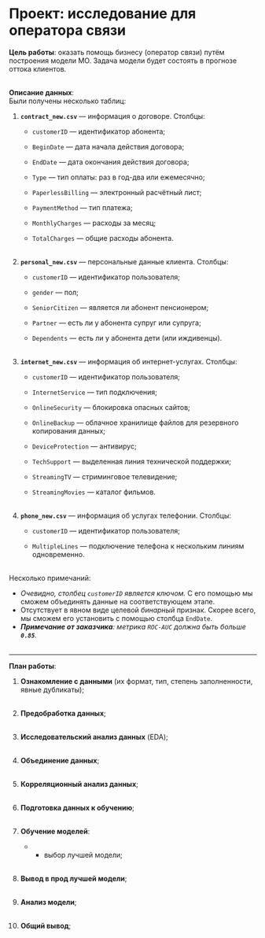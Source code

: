# Проект: исследование для оператора связи

**Цель работы**: оказать помощь бизнесу (оператор связи) путём построения модели МО. Задача модели будет состоять в прогнозе оттока клиентов.
<br>
<br>

**Описание данных**:<br>
Были получены несколько таблиц:
1. **`contract_new.csv`** — информация о договоре. Столбцы:<br>
    - `customerID` — идентификатор абонента;
    
    - `BeginDate` — дата начала действия договора;
    
    - `EndDate` — дата окончания действия договора;
    
    - `Type` — тип оплаты: раз в год-два или ежемесячно;
    
    - `PaperlessBilling` — электронный расчётный лист;
    
    - `PaymentMethod` — тип платежа;
    
    - `MonthlyCharges` — расходы за месяц;
    
    - `TotalCharges` — общие расходы абонента. 
<br><br>
2. **`personal_new.csv`** — персональные данные клиента. Столбцы:<br>
    - `customerID` — идентификатор пользователя;
    
    - `gender` — пол;
    
    - `SeniorCitizen` — является ли абонент пенсионером;
    
    - `Partner` — есть ли у абонента супруг или супруга;
    
    - `Dependents` — есть ли у абонента дети (или иждивенцы).
<br><br>
3. **`internet_new.csv`** — информация об интернет-услугах. Столбцы:
    - `customerID` — идентификатор пользователя;
    
    - `InternetService` — тип подключения;
    
    - `OnlineSecurity` — блокировка опасных сайтов;
    
    - `OnlineBackup` — облачное хранилище файлов для резервного копирования данных;
    
    - `DeviceProtection` — антивирус;
    
    - `TechSupport` — выделенная линия технической поддержки;
    
    - `StreamingTV` — стриминговое телевидение;
    
    - `StreamingMovies` — каталог фильмов.
<br><br>
4. **`phone_new.csv`** — информация об услугах телефонии. Столбцы:
    - `customerID` — идентификатор пользователя;
    
    - `MultipleLines` — подключение телефона к нескольким линиям одновременно.<br>
    
    
<br>Несколько примечаний:<br>
- _Очевидно, столбец `customerID` является ключом._ С его помощью мы сможем объединять данные на соответствующем этапе.
- Отсутствует в явном виде целевой _бинарный_ признак. Скорее всего, мы сможем его установить с помощью столбца `EndDate`.
- _**Примечание от заказчика**: метрика `ROC-AUC` должна быть больше **`0.85`**._
<br><br>
-------------------------------------------------------------------------------------------------------------------------------
**План работы**:

1. **Ознакомление с данными** (их формат, тип, степень заполненности, явные дубликаты);
<br><br>


2. **Предобработка данных**;
<br><br>


3. **Исследовательский анализ данных** (EDA);
<br><br>


4. **Объединение данных**;
<br><br>


5. **Корреляционный анализ данных**;
<br><br>


6. **Подготовка данных к обучению**;
<br><br>


7. **Обучение моделей**:
    - + выбор лучшей модели;
<br><br>


8. **Вывод в прод лучшей модели**;
<br><br>


9. **Анализ модели**;
<br><br>


10. **Общий вывод**;

